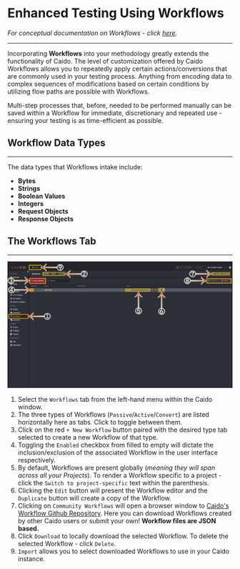 # Enhanced Testing Using Workflows

_For conceptual documentation on Workflows - click [here](/concepts/workflows.md)._

---

Incorporating **Workflows** into your methodology greatly extends the functionality of Caido. The level of customization offered by Caido Workflows allows you to  repeatedly apply certain actions/conversions that are commonly used in your testing process. Anything from encoding data to complex sequences of modifications based on certain conditions by utilizing flow paths are possible with Workflows.

Multi-step processes that, before, needed to be performed manually can be saved within a Workflow for immediate, discretionary and repeated use - ensuring your testing is as time-efficient as possible.

## Workflow Data Types

---

The data types that Workflows intake include:

- **Bytes**
- **Strings**
- **Boolean Values**
- **Integers**
- **Request Objects**
- **Response Objects**

## The Workflows Tab

---

<img alt="Workflows tab." src="../../_images/workflows_tab_layout.png">

1. Select the `Workflows` tab from the left-hand menu within the Caido window.
2. The three types of Workflows (`Passive`/`Active`/`Convert`) are listed horizontally here as tabs. Click to toggle between them.
3. Click on the red `+ New Workflow` button paired with the desired type tab selected to create a new Workflow of that type.
4. Toggling the `Enabled` checkbox from filled to empty will dictate the inclusion/exclusion of the associated Workflow in the user interface respectively.
5. By default, Workflows are present globally (_meaning they will span across all your Projects_). To render a Workflow specific to a project - click the `Switch to project-specific` text within the parenthesis.
6. Clicking the `Edit` button will present the Workflow editor and the `Duplicate` button will create a copy of the Workflow.
7. Clicking on `Community Workflows` will open a browser window to <a href="https://github.com/caido/workflows" target="_blank">Caido's Workflow Github Repository</a>. Here you can download Workflows created by other Caido users or submit your own! **Workflow files are JSON based.**
8. Click `Download` to locally download the selected Workflow. To delete the selected Workflow - click `Delete`.
9. `Import` allows you to select downloaded Workflows to use in your Caido instance.
